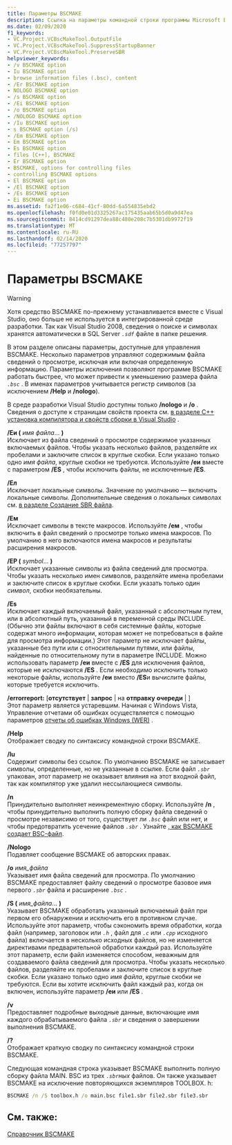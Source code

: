 ```yaml
---
title: Параметры BSCMAKE
description: Ссылка на параметры командной строки программы Microsoft BSCMAKE.
ms.date: 02/09/2020
f1_keywords:
- VC.Project.VCBscMakeTool.OutputFile
- VC.Project.VCBscMakeTool.SuppressStartupBanner
- VC.Project.VCBscMakeTool.PreserveSBR
helpviewer_keywords:
- /v BSCMAKE option
- Iu BSCMAKE option
- browse information files (.bsc), content
- /Er BSCMAKE option
- NOLOGO BSCMAKE option
- /s BSCMAKE option
- /Ei BSCMAKE option
- /o BSCMAKE option
- /NOLOGO BSCMAKE option
- /Iu BSCMAKE option
- s BSCMAKE option (/s)
- /Em BSCMAKE option
- Em BSCMAKE option
- Es BSCMAKE option
- files [C++], BSCMAKE
- Er BSCMAKE option
- BSCMAKE, options for controlling files
- controlling BSCMAKE options
- El BSCMAKE option
- /El BSCMAKE option
- /Es BSCMAKE option
- Ei BSCMAKE option
ms.assetid: fa2f1e06-c684-41cf-80dd-6a554835ebd2
ms.openlocfilehash: f0fd0e01d3325267ac175435aab65b5d0a9d47ea
ms.sourcegitcommit: 8414cd91297dea88c480e208c7b5301db9972f19
ms.translationtype: MT
ms.contentlocale: ru-RU
ms.lasthandoff: 02/14/2020
ms.locfileid: "77257797"
---
```

# <a name="bscmake-options"></a>Параметры BSCMAKE

> [!WARNING]
> Хотя средство BSCMAKE по-прежнему устанавливается вместе с Visual Studio, оно больше не используется в интегрированной среде разработки. Так как Visual Studio 2008, сведения о поиске и символах хранятся автоматически в SQL Server *`.sdf`* файле в папке решения.

В этом разделе описаны параметры, доступные для управления BSCMAKE. Несколько параметров управляют содержимым файла сведений о просмотре, исключая или включая определенную информацию. Параметры исключения позволяют программе BSCMAKE работать быстрее, что может привести к уменьшению размера файла *`.bsc`* . В именах параметров учитывается регистр символов (за исключением **/Help** и **/nologo**).

В среде разработки Visual Studio доступны только **/nologo** и **/o** .  Сведения о доступе к страницам свойств проекта см. [в разделе C++ установка компилятора и свойств сборки в Visual Studio](../working-with-project-properties.md) .

**/Еи (** _имя файла_... **)** \
Исключает из файла сведений о просмотре содержимое указанных включаемых файлов. Чтобы указать несколько файлов, разделяйте их пробелами и заключите список в круглые скобки. Если указано только одно *имя файла*, круглые скобки не требуются. Используйте **/еи** вместе с параметром **/ES** , чтобы исключить файлы, не исключенные **/ES**.

**/Ел**\
Исключает локальные символы. Значение по умолчанию — включить локальные символы. Дополнительные сведения о локальных символах см. [в разделе Создание SBR файла](creating-an-dot-sbr-file.md).

**/Ем**\
Исключает символы в тексте макросов. Используйте **/ем** , чтобы включить в файл сведений о просмотре только имена макросов. По умолчанию в него включаются имена макросов и результаты расширения макросов.

**/ЕР (** _symbol_... **)** \
Исключает указанные символы из файла сведений для просмотра. Чтобы указать несколько имен символов, разделяйте имена пробелами и заключите список в круглые скобки. Если указать только один *символ*, скобки необязательны.

**/Es**\
Исключает каждый включаемый файл, указанный с абсолютным путем, или в абсолютный путь, указанный в переменной среды INCLUDE. (Обычно эти файлы включают в себя системные файлы, которые содержат много информации, которая может не потребоваться в файле для просмотра информации.) Этот параметр не исключает файлы, указанные без пути или с относительными путями, или файлы, найденные по относительному пути в параметре INCLUDE. Можно использовать параметр **/еи** вместе с **/ES** для исключения файлов, которые не исключаются **/ES** . Если необходимо исключить только некоторые файлы, используйте **/еи** вместо **/ES**и вычислите файлы, которые требуется исключить.

**/errorreport:** [**отсутствует** &#124; **запрос** &#124; на **отправку** **очереди** &#124; ] \
Этот параметр является устаревшим. Начиная с Windows Vista, Управление отчетами об ошибках осуществляется с помощью параметров [отчеты об ошибках Windows (WER)](/windows/win32/wer/windows-error-reporting) .

**/Help**\
Отображает сводку по синтаксису командной строки BSCMAKE.

**/Iu**\
Содержит символы без ссылок. По умолчанию BSCMAKE не записывает символы, определенные, но не указанные в ссылке. Если файл *`.sbr`* упакован, этот параметр не оказывает влияния на этот входной файл, так как компилятор уже удалил нессылающиеся символы.

**/n**\
Принудительно выполняет неинкрементную сборку. Используйте **/n** , чтобы принудительно выполнить полную сборку файла сведений о просмотре независимо от того, существует ли *`.bsc`* файл или нет, и чтобы предотвратить усечение файлов *`.sbr`* . Узнайте [, как BSCMAKE создает BSC-файл](how-bscmake-builds-a-dot-bsc-file.md).

**/Nologo**\
Подавляет сообщение BSCMAKE об авторских правах.

**/o** *имя_файла*\
Указывает имя файла сведений для просмотра. По умолчанию BSCMAKE предоставляет файлу сведений о просмотре базовое имя первого *`.sbr`* файла и расширение *`.bsc`* .

**/S (** _имя_файла_... **)** \
Указывает BSCMAKE обработать указанный включаемый файл при первом его обнаружении и исключить его в противном случае. Используйте этот параметр, чтобы сэкономить время обработки, когда файл (например, заголовок или *`.h`* , файл для *`.c`* или *`.cpp`* исходного файла) включается в несколько исходных файлов, но не изменяется директивами предварительной обработки каждый раз. Используйте этот параметр, если файл изменяется способом, неважным для создаваемого файла сведений для просмотра. Чтобы указать несколько файлов, разделяйте их пробелами и заключите список в круглые скобки. Если указано только одно *имя файла*, круглые скобки не требуются. Если вы хотите исключить файл каждый раз, когда он включен, используйте параметр **/еи** или **/ES** .

**/v**\
Предоставляет подробные выходные данные, включающие имя каждого обрабатываемого файла *`.sbr`* и сведения о завершении выполнения BSCMAKE.

**/?** \
Отображает краткую сводку по синтаксису командной строки BSCMAKE.

Следующая командная строка указывает BSCMAKE выполнить полную сборку файла MAIN. BSC из трех *`.sbr`ных* файлов. Он также указывает BSCMAKE на исключение повторяющихся экземпляров TOOLBOX. h:

```cmd
BSCMAKE /n /S toolbox.h /o main.bsc file1.sbr file2.sbr file3.sbr
```

## <a name="see-also"></a>См. также:

[Справочник ВSCMAKE](bscmake-reference.md)
